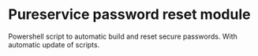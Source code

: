 # Pureservice password reset module
Powershell script to automatic build and reset secure passwords. With automatic update of scripts.
